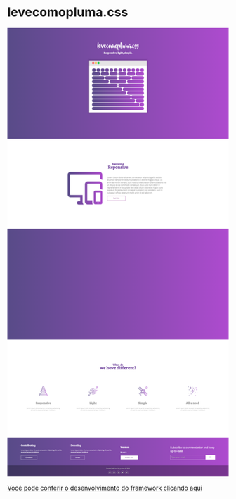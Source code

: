 # levecomopluma.css

![levecomopluma.css](https://raw.githubusercontent.com/gustavoquinalha/levecomopluma.css/master/screen.png)


[Você pode conferir o desenvolvimento do framework clicando aqui](http://gustavoquinalha.com/levecomopluma)

